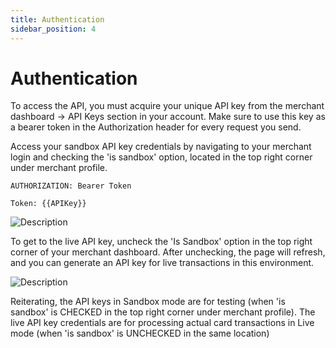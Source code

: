 ```yaml
---
title: Authentication
sidebar_position: 4
---
```


# Authentication

To access the API, you must acquire your unique API key from the merchant dashboard -> API Keys section in your account. Make sure to use this key as a bearer token in the Authorization header for every request you send.

Access your sandbox API key credentials by navigating to your merchant login and checking the 'is sandbox' option, located in the top right corner under merchant profile.

<div >

`AUTHORIZATION: Bearer Token`  

</div>

<div>

`Token: {{APIKey}}`
</div>

![Description](/img/image1.png)

To get to the live API key, uncheck the 'Is Sandbox' option in the top right corner of your merchant dashboard. After unchecking, the page will refresh, and you can generate an API key for live transactions in this environment.

![Description](/img/image2.png)

Reiterating, the API keys in Sandbox mode are for testing (when 'is sandbox' is CHECKED in the top right corner under merchant profile). The live API key credentials are for processing actual card transactions in Live mode (when 'is sandbox' is UNCHECKED in the same location)